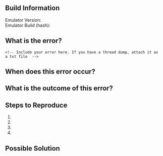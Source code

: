 <!--- Provide a general summary of the issue in the Title above -->
<!-- You should remove sections that are not related or use --> 

## Build Information
<!-- Issues will be closed if you don't provide this information, as we may need to replicate it on your exact build -->
Emulator Version:  
Emulator Build (hash):

## What is the error?
```
<!-- Include your error here. If you have a thread dump, attach it as a txt file  -->
```

## When does this error occur?
<!--- Tell us when this error occurs -->

## What is the outcome of this error?
<!--- What happens after this error occurs? Does the emulator crash? Does the user disconnect?  -->

## Steps to Reproduce
<!--- Provide a link to a live example, or an unambiguous set of steps to -->
<!--- reproduce this bug. Include code to reproduce, if relevant -->
1.
1.
1.
1.

## Possible Solution
<!--- Not obligatory, but suggest a fix/reason for the bug or make a merge request for your solution -->